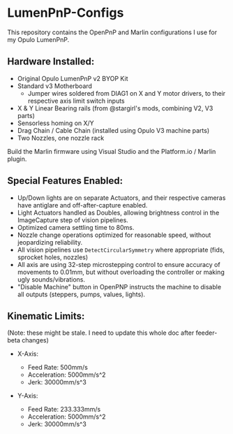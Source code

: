 # LumenPnP-Configs

This repository contains the OpenPnP and Marlin configurations I use for my Opulo LumenPnP.

## Hardware Installed:
 - Original Opulo LumenPnP v2 BYOP Kit
 - Standard v3 Motherboard
   - Jumper wires soldered from DIAG1 on X and Y motor drivers, to their respective axis limit switch inputs
 - X & Y Linear Bearing rails (from @stargirl's mods, combining V2, V3 parts)
 - Sensorless homing on X/Y
 - Drag Chain / Cable Chain (installed using Opulo V3 machine parts)
 - Two Nozzles, one nozzle rack
 
 Build the Marlin firmware using Visual Studio and the Platform.io / Marlin plugin.

## Special Features Enabled:
 - Up/Down lights are on separate Actuators, and their respective cameras have antiglare and off-after-capture enabled.
 - Light Actuators handled as Doubles, allowing brightness control in the ImageCapture step of vision pipelines.
 - Optimized camera settling time to 80ms.
 - Nozzle change operations optimized for reasonable speed, without jeopardizing reliability.
 - All vision pipelines use `DetectCircularSymmetry` where appropriate (fids, sprocket holes, nozzles)
 - All axis are using 32-step microstepping control to ensure accuracy of movements to 0.01mm, but without overloading the controller or making ugly sounds/vibrations.
 - "Disable Machine" button in OpenPNP instructs the machine to disable all outputs (steppers, pumps, values, lights).

## Kinematic Limits:

(Note: these might be stale. I need to update this whole doc after feeder-beta changes)

- X-Axis: 
  - Feed Rate: 500mm/s
  - Acceleration: 5000mm/s^2
  - Jerk: 30000mm/s^3

- Y-Axis: 
  - Feed Rate: 233.333mm/s
  - Acceleration: 5000mm/s^2
  - Jerk: 30000mm/s^3
